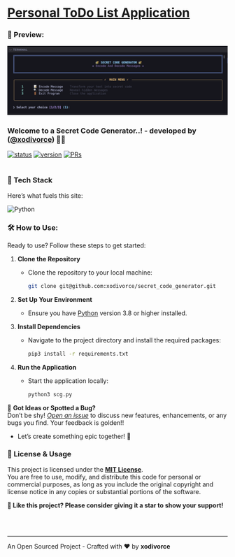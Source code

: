 # [Personal ToDo List Application](https://github.com/xodivorce/secret_code_generator)
### 👀 Preview:

<img src="./images/secret_code_generator_preview.png">

### Welcome to a Secret Code Generator..! - developed by ([@xodivorce](https://instagram.com/xodivorce)) 📝✨
[![status](https://img.shields.io/badge/status-active-brightgreen.svg?style=flat)](https://github.com/xodivorce/secret_code_generator/)
[![version](https://img.shields.io/badge/version-v1.0.2-yellow.svg?style=flat)](https://github.com/xodivorce/secret_code_generator/)
[![PRs](https://img.shields.io/badge/PRs-welcome-blue.svg?style=flat)](https://github.com/xodivorce/secret_code_generator/)
<br></br>

### 📌 Tech Stack

Here’s what fuels this site:

![Python](https://img.shields.io/badge/python-3670A0?style=for-the-badge&logo=python&logoColor=ffdd54)
### 🛠️ How to Use:

Ready to use? Follow these steps to get started:

1. **Clone the Repository**
   - Clone the repository to your local machine:
     ```bash
     git clone git@github.com:xodivorce/secret_code_generator.git
     ```

2. **Set Up Your Environment**
   - Ensure you have [Python](https://www.python.org/downloads/) version 3.8 or higher installed.

3. **Install Dependencies**
   - Navigate to the project directory and install the required packages:
     ```bash
     pip3 install -r requirements.txt
     ```

4. **Run the Application**
   - Start the application locally:
     ```bash
     python3 scg.py
     ```

🚀 **Got Ideas or Spotted a Bug?**  
Don’t be shy! [*Open an issue*](https://github.com/xodivorce/secret_code_generator/issues) to discuss new features, enhancements, or any bugs you find. Your feedback is golden!!

- Let’s create something epic together! 🌟

### 📝 License & Usage

This project is licensed under the [**MIT License**](LICENSE.txt).  
You are free to use, modify, and distribute this code for personal or commercial purposes, as long as you include the original copyright and license notice in any copies or substantial portions of the software.

**🌟 Like this project? Please consider giving it a star to show your support!**

<br></br>

****

An Open Sourced Project - Crafted with ❤️ by **xodivorce**